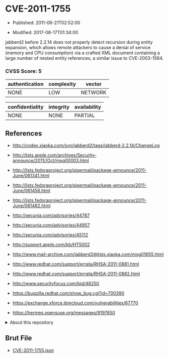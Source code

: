 # CVE-2011-1755

- Published: 2011-06-21T02:52:00

- Modified: 2017-08-17T01:34:00

jabberd2 before 2.2.14 does not properly detect recursion during entity expansion, which allows remote attackers to cause a denial of service (memory and CPU consumption) via a crafted XML document containing a large number of nested entity references, a similar issue to CVE-2003-1564.

### CVSS Score: **5**

| authentication | complexity | vector |
| --- | --- | --- |
| NONE | LOW | NETWORK |

| confidentiality | integrity | availability |
| --- | --- | --- |
| NONE | NONE | PARTIAL |

## References

* http://codex.xiaoka.com/svn/jabberd2/tags/jabberd-2.2.14/ChangeLog

* http://lists.apple.com/archives/Security-announce/2011//Oct/msg00003.html

* http://lists.fedoraproject.org/pipermail/package-announce/2011-June/061341.html

* http://lists.fedoraproject.org/pipermail/package-announce/2011-June/061458.html

* http://lists.fedoraproject.org/pipermail/package-announce/2011-June/061482.html

* http://secunia.com/advisories/44787

* http://secunia.com/advisories/44957

* http://secunia.com/advisories/45112

* http://support.apple.com/kb/HT5002

* http://www.mail-archive.com/jabberd2@lists.xiaoka.com/msg01655.html

* http://www.redhat.com/support/errata/RHSA-2011-0881.html

* http://www.redhat.com/support/errata/RHSA-2011-0882.html

* http://www.securityfocus.com/bid/48250

* https://bugzilla.redhat.com/show_bug.cgi?id=700390

* https://exchange.xforce.ibmcloud.com/vulnerabilities/67770

* https://hermes.opensuse.org/messages/9197650

<details>
<summary>About this repository</summary> 

  This repository is part of the project [Live Hack CVE](https://github.com/Live-Hack-CVE). Main website can be found [www.live-hack.org](https://www.live-hack.org) 
  
  Made by [Sn0wAlice](https://github.com/Sn0wAlice) for the people that care about security and need to have a feed of the latest CVEs. Hope you enjoy it, don't forget to star the repo and follow me on [Twitter](https://twitter.com/Sn0wAlice) and [Github](https://github.com/Sn0wAlice). And that is my [personnal website](https://www.alice-snow.me/)

  - [Home Page](https://github.com/Live-Hack-CVE)
  - [Framework](https://github.com/Live-Hack-CVE/cve-framework)
  - [CVE database](https://github.com/Live-Hack-CVE/full_database)
  - [Changelog](https://github.com/Live-Hack-CVE/Changelog)
</details>

## Brut File

* [CVE-2011-1755.json](https://raw.githubusercontent.com/Live-Hack-CVE/full_database/main/cves/2011/CVE-2011-1755.json)

